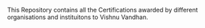 This Repository contains all the Certifications awarded by different organisations and instituitons to Vishnu Vandhan.
